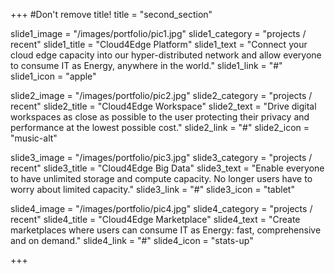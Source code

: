 +++
#Don't remove title!
title = "second_section"

slide1_image = "/images/portfolio/pic1.jpg"
slide1_category = "projects / recent"
slide1_title = "Cloud4Edge Platform"
slide1_text = "Connect your cloud edge capacity into our hyper-distributed network and allow everyone to consume IT as Energy, anywhere in the world."
slide1_link = "#"
slide1_icon = "apple"

slide2_image = "/images/portfolio/pic2.jpg"
slide2_category = "projects / recent"
slide2_title = "Cloud4Edge Workspace"
slide2_text = "Drive digital workspaces as close as possible to the user protecting their privacy and performance at the lowest possible cost."
slide2_link = "#"
slide2_icon = "music-alt"

slide3_image = "/images/portfolio/pic3.jpg"
slide3_category = "projects / recent"
slide3_title = "Cloud4Edge Big Data"
slide3_text = "Enable everyone to have unlimited storage and compute capacity. No longer users have to worry about limited capacity."
slide3_link = "#"
slide3_icon = "tablet"

slide4_image = "/images/portfolio/pic4.jpg"
slide4_category = "projects / recent"
slide4_title = "Cloud4Edge Marketplace"
slide4_text = "Create marketplaces where users can consume IT as Energy: fast, comprehensive and on demand."
slide4_link = "#"
slide4_icon = "stats-up"


+++